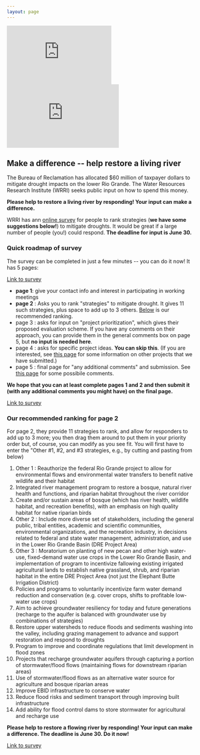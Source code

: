 ```yaml
---
layout: page
---
```


<iframe width="280" height="157" src="https://www.youtube.com/embed/X1NruG6V8H4?si=q7fb5VPWY9lmv-V-" title="YouTube video player" frameborder="0" allow="accelerometer; autoplay; clipboard-write; encrypted-media; gyroscope; picture-in-picture; web-share" referrerpolicy="strict-origin-when-cross-origin" allowfullscreen></iframe>

<iframe width="300" height="170" src="https://www.youtube.com/embed/ZdokBepbSkg" title="The Water Is Coming ¡Ya Viene La Agua! Draft 1" frameborder="0" allow="accelerometer; autoplay; clipboard-write; encrypted-media; gyroscope; picture-in-picture; web-share" referrerpolicy="strict-origin-when-cross-origin" allowfullscreen></iframe>

## Make a difference -- help restore a living river

   The Bureau of Reclamation has allocated $60 million of taxpayer dollars to mitigate drought impacts on the lower Rio Grande. The Water Resources Research Institute (WRRI) seeks public input on how to spend this money. 

**Please help to restore a living river by responding! Your input can make a difference.**

WRRI has ann [online survey](https://survey123.arcgis.com/share/2acd82fb2ab94a9e915283875d4fdc1d) for people to rank strategies (**we have some suggestions below!**) to mitigate droughts. It would be great if a large number of people (you!) could respond. **The deadline for input is June 30.**


### Quick roadmap of survey

   The survey can be completed in just a few minutes -- you can do it now! It has 5 pages:

   [Link to survey](https://survey123.arcgis.com/share/2acd82fb2ab94a9e915283875d4fdc1d)

- **page 1**: give your contact info and interest in participating in working meetings
- **page 2** : Asks you to rank "strategies" to mitigate drought. It gives 11 such strategies, plus space to add up to 3 others. [Below](#ranking) is our recommended ranking.
- page 3 : asks for input on "project prioritization", which gives their proposed evaluation scheme.  If you have any comments on their approach, you can provide them in the general comments box on page 5, but **no input is needed here**.
- page 4 : asks for specific project ideas. **You can skip this**. (If you are interested, see [this page](projects) for some information on other projects that we have submitted.)
- page 5 : final page for "any additional comments" and submission. See [this page](comments) for some possibile comments.

**We hope that you can at least complete pages 1 and 2 and then submit it (with any additional comments you might have) on the final page.**

   [Link to survey](https://survey123.arcgis.com/share/2acd82fb2ab94a9e915283875d4fdc1d)

### Our recommended ranking for page 2

<A LABEL=ranking> 

For page 2, they provide 11 strategies to rank, and allow for responders to add up to 3 more; you then drag them around to put them in your priority order but, of course, you can modify as you see fit.
You will first have to enter the "Other #1, #2, and #3 strategies, e.g., by cutting and pasting from below) 

1. Other 1 : Reauthorize the federal Rio Grande project to allow for environmental flows and environmental water transfers to benefit native wildlife and their habitat
1. Integrated river management program to restore a bosque, natural river health and functions, and riparian habitat throughout the river corridor
1. Create and/or sustain areas of bosque (which has river health, wildlife habitat, and recreation benefits), with an emphasis on high quality habitat for native riparian birds
1. Other 2 : Include more diverse set of stakeholders, including the general public, tribal entities, academic and scientific communities, environmental organizations, and the recreation industry, in decisions related to federal and state water management, administration, and use in the Lower Rio Grande Basin (DRE Project Area)
1. Other 3 : Moratorium on planting of new pecan and other high water-use, fixed-demand water use crops in the Lower Rio Grande Basin, and implementation of program to incentivize fallowing existing irrigated agricultural lands to establish native grassland, shrub, and riparian habitat in the entire DRE Project Area (not just the Elephant Butte Irrigation District)
1. Policies and programs to voluntarily incentivize farm water demand reduction and conservation (e.g. cover crops, shifts to profitable low-water use crops)
1. Aim to achieve groundwater resiliency for today and future generations (recharge to the aquifer is balanced with groundwater use by combinations of strategies)
1. Restore upper watersheds to reduce floods and sediments washing into the valley, including grazing management to advance and support restoration and respond to droughts
1. Program to improve and coordinate regulations that limit development in flood zones
1. Projects that recharge groundwater aquifers through capturing a portion of stormwater/flood flows (maintaining flows for downstream riparian areas)
1. Use of stormwater/flood flows as an alternative water source for agriculture and bosque riparian areas
1. Improve EBID infrastructure to conserve water
1. Reduce flood risks and sediment transport through improving built infrastructure
1. Add ability for flood control dams to store stormwater for agricultural and recharge use

**Please help to restore a flowing river by responding! Your input can make a difference. The deadline is June 30. Do it now!**

   [Link to survey](https://survey123.arcgis.com/share/2acd82fb2ab94a9e915283875d4fdc1d)


